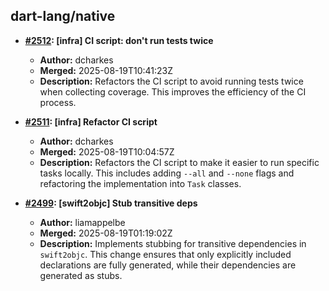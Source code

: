 ## dart-lang/native

- **[#2512](https://github.com/dart-lang/native/pull/2512): [infra] CI script: don't run tests twice**
  - **Author:** dcharkes
  - **Merged:** 2025-08-19T10:41:23Z
  - **Description:** Refactors the CI script to avoid running tests twice when collecting coverage. This improves the efficiency of the CI process.

- **[#2511](https://github.com/dart-lang/native/pull/2511): [infra] Refactor CI script**
  - **Author:** dcharkes
  - **Merged:** 2025-08-19T10:04:57Z
  - **Description:** Refactors the CI script to make it easier to run specific tasks locally. This includes adding `--all` and `--none` flags and refactoring the implementation into `Task` classes.

- **[#2499](https://github.com/dart-lang/native/pull/2499): [swift2objc] Stub transitive deps**
  - **Author:** liamappelbe
  - **Merged:** 2025-08-19T01:19:02Z
  - **Description:** Implements stubbing for transitive dependencies in `swift2objc`. This change ensures that only explicitly included declarations are fully generated, while their dependencies are generated as stubs.
